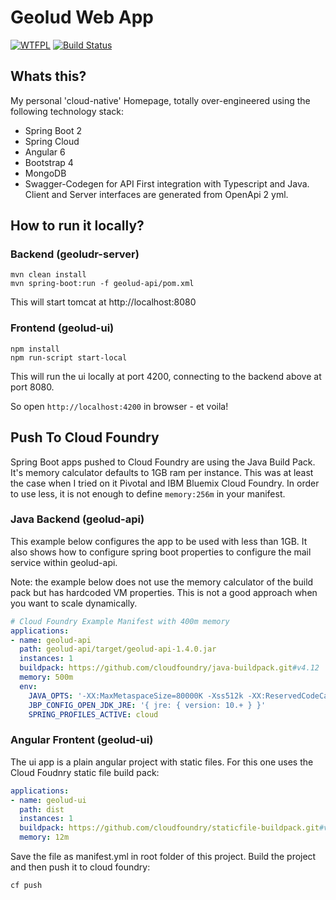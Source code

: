 # Geolud Web App

[![WTFPL](https://img.shields.io/badge/license-WTFPL-blue.svg)](http://www.wtfpl.net/txt/copying)
[![Build Status](https://travis-ci.org/fischermatte/geolud.svg?branch=develop)](https://travis-ci.org/fischermatte/geolud) 

## Whats this?

My personal 'cloud-native' Homepage, totally over-engineered using the following technology stack:

- Spring Boot 2
- Spring Cloud
- Angular 6
- Bootstrap 4 
- MongoDB
- Swagger-Codegen for API First integration with Typescript and Java. Client and Server interfaces are generated from OpenApi 2 yml.

## How to run it locally?

### Backend (geoludr-server)

    mvn clean install
    mvn spring-boot:run -f geolud-api/pom.xml
    
This will start tomcat at http://localhost:8080
    
### Frontend (geolud-ui)

    npm install
    npm run-script start-local
    
This will run the ui locally at port 4200, connecting to the backend above at port 8080. 

So open `http://localhost:4200` in browser - et voila!

## Push To Cloud Foundry

Spring Boot apps pushed to Cloud Foundry are using the Java Build
Pack. It's memory calculator defaults to 1GB ram per instance. This was at 
least the case when I tried on it Pivotal and IBM Bluemix Cloud Foundry. In order 
to use less, it is not enough to define `memory:256m` in your manifest.  

### Java Backend (geolud-api)

This example below configures the app to be used with less than 1GB. It also shows how to configure 
spring boot properties to configure the mail service within geolud-api.

Note: the example below does not use the memory calculator of the build pack but has hardcoded VM properties. This
is not a good approach when you want to scale dynamically. 

```yml
# Cloud Foundry Example Manifest with 400m memory
applications:
- name: geolud-api
  path: geolud-api/target/geolud-api-1.4.0.jar
  instances: 1
  buildpack: https://github.com/cloudfoundry/java-buildpack.git#v4.12
  memory: 500m
  env:
    JAVA_OPTS: '-XX:MaxMetaspaceSize=80000K -Xss512k -XX:ReservedCodeCacheSize=16M -XX:MaxDirectMemorySize=10M'
    JBP_CONFIG_OPEN_JDK_JRE: '{ jre: { version: 10.+ } }'
    SPRING_PROFILES_ACTIVE: cloud
```

### Angular Frontent (geolud-ui)
The ui app is a plain angular project with static files. For this one uses the Cloud Foudnry static file build pack:

```yml
applications:
- name: geolud-ui
  path: dist
  instances: 1
  buildpack: https://github.com/cloudfoundry/staticfile-buildpack.git#v1.4.20
  memory: 12m

```

Save the file as manifest.yml in root folder of this project. Build the project and then push it
to cloud foundry:

    cf push
    
    
